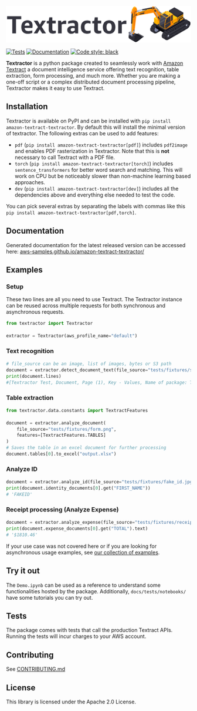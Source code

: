 ![Textractor](docs/source/textractor_cropped.png)

[![Tests](https://github.com/aws-samples/amazon-textract-textractor/actions/workflows/tests.yml/badge.svg)](https://github.com/aws-samples/amazon-textract-textractor/actions/workflows/tests.yml) [![Documentation](https://github.com/aws-samples/amazon-textract-textractor/actions/workflows/documentation.yml/badge.svg)](https://aws-samples.github.io/amazon-textract-textractor/) [![Code style: black](https://img.shields.io/badge/code%20style-black-000000.svg)](https://github.com/psf/black)

**Textractor** is a python package created to seamlessly work with [Amazon Textract](https://docs.aws.amazon.com/textract/latest/dg/what-is.html) a document intelligence service offering text recognition, table extraction, form processing, and much more. Whether you are making a one-off script or a complex distributed document processing pipeline, Textractor makes it easy to use Textract.

## Installation

Textractor is available on PyPI and can be installed with `pip install amazon-textract-textractor`. By default this will install the minimal version of textractor. The following extras can be used to add features:

- `pdf` (`pip install amazon-textract-textractor[pdf]`) includes `pdf2image` and enables PDF rasterization in Textractor. Note that this is **not** necessary to call Textract with a PDF file.
- `torch` (`pip install amazon-textract-textractor[torch]`) includes `sentence_transformers` for better word search and matching. This will work on CPU but be noticeably slower than non-machine learning based approaches.
- `dev` (`pip install amazon-textract-textractor[dev]`) includes all the dependencies above and everything else needed to test the code.

You can pick several extras by separating the labels with commas like this `pip install amazon-textract-textractor[pdf,torch]`.

## Documentation

Generated documentation for the latest released version can be accessed here: [aws-samples.github.io/amazon-textract-textractor/](https://aws-samples.github.io/amazon-textract-textractor/)

## Examples

### Setup

These two lines are all you need to use Textract. The Textractor instance can be reused across multiple requests for both synchronous and asynchronous requests.

```py
from textractor import Textractor

extractor = Textractor(aws_profile_name="default")
```

### Text recognition

```py
# file_source can be an image, list of images, bytes or S3 path
document = extractor.detect_document_text(file_source="tests/fixtures/single-page-1.png")
print(document.lines)
#[Textractor Test, Document, Page (1), Key - Values, Name of package: Textractor, Date : 08/14/2022, Table 1, Cell 1, Cell 2, Cell 4, Cell 5, Cell 6, Cell 7, Cell 8, Cell 9, Cell 10, Cell 11, Cell 12, Cell 13, Cell 14, Cell 15, Selection Element, Selected Checkbox, Un-Selected Checkbox]
```

### Table extraction

```py
from textractor.data.constants import TextractFeatures

document = extractor.analyze_document(
	file_source="tests/fixtures/form.png",
	features=[TextractFeatures.TABLES]
)
# Saves the table in an excel document for further processing
document.tables[0].to_excel("output.xlsx")
```

### Analyze ID

```py
document = extractor.analyze_id(file_source="tests/fixtures/fake_id.jpg")
print(document.identity_documents[0].get("FIRST_NAME"))
# 'FAKEID'
```

### Receipt processing (Analyze Expense)

```py
document = extractor.analyze_expense(file_source="tests/fixtures/receipt.jpg")
print(document.expense_documents[0].get("TOTAL").text)
# '$1810.46'
```

If your use case was not covered here or if you are looking for asynchronous usage examples, see [our collection of examples](textractor.readthedocs.org/latest/examples.html).

## Try it out

The `Demo.ipynb` can be used as a reference to understand some functionalities hosted by the package.
Additionally, `docs/tests/notebooks/` have some tutorials you can try out.

## Tests

The package comes with tests that call the production Textract APIs. Running the tests will incur charges to your AWS account.

## Contributing

See [CONTRIBUTING.md](CONTRIBUTING.md)

## License

This library is licensed under the Apache 2.0 License.